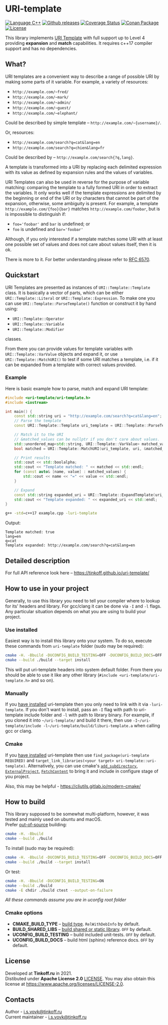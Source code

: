 # URI-template

[![Language C++](https://img.shields.io/badge/language-c++-blue.svg?logo=c%2B%2B)](https://isocpp.org)
[![Github releases](https://img.shields.io/github/release/TinkoffCreditSystems/uri-template.svg)](https://github.com/TinkoffCreditSystems/uri-template/releases)
[![Coverage Status](https://coveralls.io/repos/github/TinkoffCreditSystems/uri-template/badge.svg?branch=develop)](https://coveralls.io/github/TinkoffCreditSystems/uri-template?branch=develop)
[![Conan Package](https://img.shields.io/badge/Conan-package-blueviolet)](https://conan.io/center/tcsbank-uri-template)
[![License](https://img.shields.io/github/license/TinkoffCreditSystems/uri-template.svg)](./LICENSE)

This library implements [URI Template](https://tools.ietf.org/html/rfc6570) with full support up to Level 4 providing **expansion** and **match** capabilities. It requires c++17 compiler support and has no dependencies.

## What?

URI templates are a convenient way to describe a range of possible URI by making some parts of it variable. For example, a variety of resources:
* `http://example.com/~fred/`
* `http://example.com/~mark/`
* `http://example.com/~admin/`
* `http://example.com/~guest/`
* `http://example.com/~elephant/`

Could be described by simple template – `http://example.com/~{username}/`.

Or, resources:
* `http://example.com/search?q=cat&lang=en`
* `http://example.com/search?q=chien&lang=fr`

Could be described by – `http://example.com/search{?q,lang}`.

A template is transformed into a URI by replacing each delimited expression with its value as defined by expansion rules and the values of variables.

URI Templates can also be used in reverse for the purpose of variable matching: comparing the template to a fully formed URI in order to extract the variables. It only works well if the template expressions are delimited by the beginning or end of the URI or by characters that cannot be part of the expansion, otherwise, some ambiguity is present. For example, a template `http://example.com/{foo}{bar}` matches `http://example.com/foobar`, but is is impossible to distinguish if:
* `foo='foobar'` and `bar` is undefined; or
* `foo` is undefined and `bar='foobar'`

Although, if you only interested if a template matches some URI with at least one possible set of values and does not care about values itself, then it is ok.

There is more to it. For better understanding please refer to [RFC 6570](https://tools.ietf.org/html/rfc6570).

## Quickstart

URI Templates are presented as instances of `URI::Template::Template` class. It is basically a vector of parts, which can be either `URI::Template::Literal` or `URI::Template::Expression`. To make one you can use `URI::Template::ParseTemplate()` function or construct it by hand using:
* `URI::Template::Operator`
* `URI::Template::Variable`
* `URI::Template::Modifier`

classes.

From there you can provide values for template variables with `URI::Template::VarValue` objects and expand it, or use `URI::Template::MatchURI()` to test if some URI matches a template, i.e. if it can be expanded from a template with correct values provided.

### Example

Here is basic example how to parse, match and expand URI template:
```c++
#include <uri-template/uri-template.h>
#include <iostream>

int main() {
    const std::string uri = "http://example.com/search?q=cat&lang=en";
    // Parse the template
    const URI::Template::Template uri_template = URI::Template::ParseTemplate("http://example.com/search{?q,lang}");

    // Match it to the URI
    // &matched_values can be nullptr if you don't care about values.
    std::unordered_map<std::string, URI::Template::VarValue> matched_values;
    bool matched = URI::Template::MatchURI(uri_template, uri, &matched_values);

    // Print results
    std::cout << std::boolalpha;
    std::cout << "Template matched: " << matched << std::endl;
    for (const auto& [name, value] : matched_values) {
        std::cout << name << "=" << value << std::endl;
    }

    // Expand
    const std::string expanded_uri = URI::Template::ExpandTemplate(uri_template, matched_values);
    std::cout << "Template expanded: " << expanded_uri << std::endl;
}
```

```bash
g++ -std=c++17 example.cpp -luri-template
```
Output:
```
Template matched: true
lang=en
q=cat
Template expanded: http://example.com/search?q=cat&lang=en
```

## Detailed description

For full API reference look here – https://tinkoff.github.io/uri-template/

## How to use in your project

Generally, to use this library you need to tell your compiler where to lookup for its' headers and library. For gcc/clang it can be done via `-I` and `-l` flags. Any particular situation depends on what you are using to build your project.

### Use installed

Easiest way is to install this library onto your system. To do so, execute these commands from `uri-template` folder (sudo may be required):

```bash
cmake -H. -Bbuild -DUCONFIG_BUILD_TESTING=OFF -DUCONFIG_BUILD_DOCS=OFF
cmake --build ./build --target install
```

This will put uri-template headers into system default folder. From there you should be able to use it like any other library (`#include <uri-template/uri-template.h>` and so on).

### Manually

If you [have installed](#use-installed) uri-template then you only need to link with it via `-luri-template`. If you don't want to install, pass an `-I` flag with path to uri-template include folder and `-l` with path to library binary. For example, if you cloned it into `~/uri-template/` and build it there, then use `-I~/uri-template/include -l~/uri-template/build/liburi-template.a` when calling gcc or clang.

### Cmake

If you [have installed](#use-installed) uri-template then use `find_package(uri-template REQUIRED)` and `target_link_libraries(<your target> uri-template::uri-template)`. Alternatively, you can use cmake's [`add_subdirectory`](https://cmake.org/cmake/help/latest/command/add_subdirectory.html), [`ExternalProject`](https://cmake.org/cmake/help/latest/module/ExternalProject.html), [`FetchContent`](https://cmake.org/cmake/help/latest/module/FetchContent.html) to bring it and include in configure stage of you project.

Also, this may be helpful - https://cliutils.gitlab.io/modern-cmake/

## How to build

This library supposed to be somewhat multi-platform, however, it was tested and mainly used on ubuntu and macOS. </br>
Prefer [out-of-source](https://gitlab.kitware.com/cmake/community/-/wikis/FAQ#what-is-an-out-of-source-build) building:

```bash
cmake -H. -Bbuild
cmake --build ./build
```

To install (sudo may be required):
```bash
cmake -H. -Bbuild -DUCONFIG_BUILD_TESTING=OFF -DUCONFIG_BUILD_DOCS=OFF
cmake --build ./build --target install
```

Or test:
```bash
cmake -H. -Bbuild -DUCONFIG_BUILD_TESTING=ON
cmake --build ./build
cmake -E chdir ./build ctest --output-on-failure
```

*All these commands assume you are in uconfig root folder*

### Cmake options

* **CMAKE_BUILD_TYPE** – [build type](https://cmake.org/cmake/help/latest/variable/CMAKE_BUILD_TYPE.html). `RelWithDebInfo` by default.
* **BUILD_SHARED_LIBS** – [build shared or static library](https://cmake.org/cmake/help/v3.0/variable/BUILD_SHARED_LIBS.html). `OFF` by default.
* **UCONFIG_BUILD_TESTING** – build included unit-tests. `OFF` by default.
* **UCONFIG_BUILD_DOCS** – build html (sphinx) reference docs. `OFF` by default.

## License

Developed at **Tinkoff.ru** in 2021.\
Distibuted under **Apache License 2.0** [LICENSE](./LICENSE). You may also obtain this license at https://www.apache.org/licenses/LICENSE-2.0.

## Contacts

Author - i.s.vovk@tinkoff.ru\
Current maintainer - i.s.vovk@tinkoff.ru
